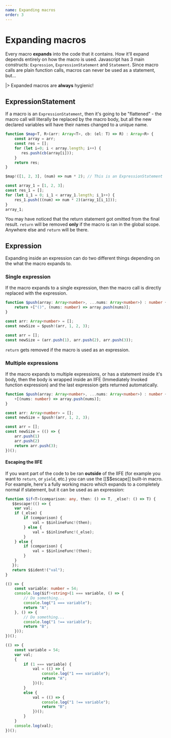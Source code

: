 ```yaml
---
name: Expanding macros
order: 3
---
```


# Expanding macros

Every macro **expands** into the code that it contains. How it'll expand depends entirely on how the macro is used. Javascript has 3 main constructs: `Expression`, `ExpressionStatement` and `Statement`. Since macro calls are plain function calls, macros can never be used as a statement, but...

|> Expanded macros are **always** hygienic!

## ExpressionStatement

If a macro is an `ExpressionStatement`, then it's going to be "flattened" - the macro call will literally be replaced by the macro body, but all the new declared variables will have their names changed to a unique name.

```ts --Macro
function $map<T, R>(arr: Array<T>, cb: (el: T) => R) : Array<R> {
    const array = arr; 
    const res = [];
    for (let i=0; i < array.length; i++) {
       res.push(cb(array[i]));
    }
    return res;
}
```
```ts --Call
$map!([1, 2, 3], (num) => num * 2); // This is an ExpressionStatement
```
```js --Result
const array_1 = [1, 2, 3];
const res_1 = [];
for (let i_1 = 0; i_1 < array_1.length; i_1++) {
    res_1.push(((num) => num * 2)(array_1[i_1]));
}
array_1;
```

You may have noticed that the return statement got omitted from the final result. `return` will be removed **only** if the macro is ran in the global scope. Anywhere else and `return` will be there.

## Expression

Expanding inside an expression can do two different things depending on the what the macro expands to.

### Single expression

If the macro expands to a single expression, then the macro call is directly replaced with the expression.

```ts --Macro
function $push(array: Array<number>, ...nums: Array<number>) : number {
    return +["()", (nums: number) => array.push(nums)];
}
```
```ts --Call
const arr: Array<number> = [];
const newSize = $push!(arr, 1, 2, 3);
```
```js --Result
const arr = [];
const newSize = (arr.push(1), arr.push(2), arr.push(3));
```

`return` gets removed if the macro is used as an expression.

### Multiple expressions

If the macro expands to multiple expressions, or has a statement inside it's body, then the body is wrapped inside an IIFE (Immediately Invoked function expression) and the last expression gets returned automatically.

```ts --Macro
function $push(array: Array<number>, ...nums: Array<number>) : number {
    +[(nums: number) => array.push(nums)];
}
```
```ts --Call
const arr: Array<number> = [];
const newSize = $push!(arr, 1, 2, 3);
```
```js --Result
const arr = [];
const newSize = (() => {
    arr.push(1)
    arr.push(2)
    return arr.push(3);
})();
```

#### Escaping the IIFE

If you want part of the code to be ran **outside** of the IIFE (for example you want to `return`, or `yield`, etc.) you can use the [[$$escape]] built-in macro. For example, here's a fully working macro which expands to a completely normal if statement, but it can be used as an expression:

```ts --Macro
function $if<T>(comparison: any, then: () => T, _else?: () => T) {
   $$escape!(() => {
    var val;
    if (_else) {
        if (comparison) {
            val = $$inlineFunc!(then);
        } else {
            val = $$inlineFunc!(_else);
        }
    } else {
        if (comparison) {
            val = $$inlineFunc!(then);
        }
    }
   });
   return $$ident!("val");
}
```
```ts --Call
(() => {
    const variable: number = 54;
    console.log($if!<string>(1 === variable, () => {
        // Do something...
        console.log("1 === variable");
        return "A";
    }, () => {
        // Do something...
        console.log("1 !== variable");
        return "B";
    }));
})();
```
```ts --Result
(() => {
    const variable = 54;
    var val;
    {
        if (1 === variable) {
            val = (() => {
                console.log("1 === variable");
                return "A";
            })();
        }
        else {
            val = (() => {
                console.log("1 !== variable");
                return "B";
            })();
        }
    }
    console.log(val);
})();
```